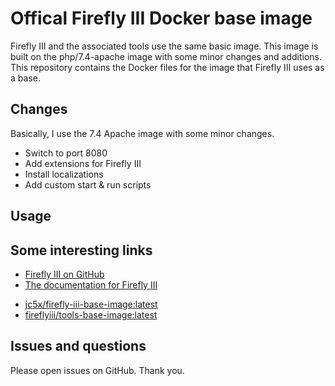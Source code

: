 # Offical Firefly III Docker base image

Firefly III and the associated tools use the same basic image. This image is built on the php/7.4-apache image with some minor changes and additions. This repository contains the Docker files for the image that Firefly III uses as a base.

## Changes

Basically, I use the 7.4 Apache image with some minor changes.

- Switch to port 8080
- Add extensions for Firefly III
- Install localizations
- Add custom start & run scripts

## Usage
	
## Some interesting links

- [Firefly III on GitHub](https://github.com/firefly-iii/firefly-iii)
- [The documentation for Firefly III](https://docs.firefly-iii.org/)
* [jc5x/firefly-iii-base-image:latest](https://hub.docker.com/repository/docker/jc5x/firefly-iii-base-image)
* [fireflyiii/tools-base-image:latest](https://hub.docker.com/repository/docker/fireflyiii/tools-base-image)

## Issues and questions

Please open issues on GitHub. Thank you.